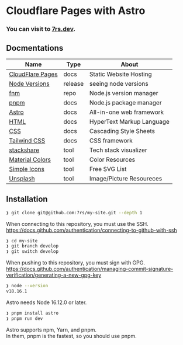# Cloudflare Pages with Astro  

### You can visit to [7rs.dev](https://7rs.dev).  


[astro]: https://docs.astro.build/  
[cloudflare]: https://dash.cloudflare.com/  
[fnm]: https://github.com/Schniz/fnm  
[pnpm]: https://pnpm.io/motivation  
[html]: https://developer.mozilla.org/docs/Web/HTML  
[css]: https://developer.mozilla.org/docs/Web/CSS  
[tailwind]: https://tailwindcss.com/docs/installation  
[stackshare]: https://stackshare.io/7rs/my-site  
[node]: https://nodejs.org/en/download/releases  
[simpleicons]: https://simpleicons.org/  
[unsplash]: https://unsplash.com/  
[materialui]: https://materialui.co/colors/  

## Docmentations  

| Name                           | Type    | About                     |
| ------------------------------ | ------- | ------------------------- |
| [CloudFlare Pages][cloudflare] | docs    | Static Website Hosting    |
| [Node Versions][node]          | release | seeing node versions      |
| [fnm][fnm]                     | repo    | Node.js version manager   |
| [pnpm][pnpm]                   | docs    | Node.js package manager   |
| [Astro][astro]                 | docs    | All-in-one web framework  |
| [HTML][html]                   | docs    | HyperText Markup Language |
| [CSS][css]                     | docs    | Cascading Style Sheets    |
| [Tailwind CSS][tailwind]       | docs    | CSS framework             |
| [stackshare][stackshare]       | tool    | Tech stack visualizer     |
| [Material Colors][materialui]  | tool    | Color Resources           |
| [Simple Icons][simpleicons]    | tool    | Free SVG List             |
| [Unsplash][unsplash]           | tool    | Image/Picture Resoureces  |


## Installation  

```bash
❯ git clone git@github.com:7rs/my-site.git --depth 1
```  
When connecting to this repository, you must use the SSH.  
https://docs.github.com/authentication/connecting-to-github-with-ssh  

```bash
❯ cd my-site
❯ git branch develop
❯ git switch develop
```  
When pushing to this repository, you must sign with GPG.  
https://docs.github.com/authentication/managing-commit-signature-verification/generating-a-new-gpg-key  

```bash
❯ node --version
v18.16.1
```   
Astro needs Node 16.12.0 or later.  

```bash
❯ pnpm install astro
❯ pnpm run dev
```
Astro supports npm, Yarn, and pnpm.  
In them, pnpm is the fastest, so you should use pnpm.  